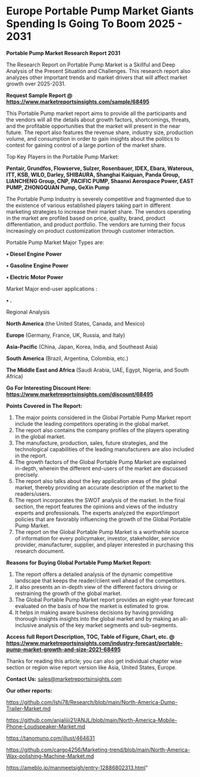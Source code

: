 # Europe Portable Pump Market Giants Spending Is Going To Boom 2025 - 2031

<strong>Portable Pump Market Research Report 2031</strong>

The Research Report on Portable Pump Market is a Skillful and Deep Analysis of the Present Situation and Challenges. This research report also analyzes other important trends and market drivers that will affect market growth over 2025-2031.

<strong>Request Sample Report @ <a href=https://www.marketreportsinsights.com/sample/68495>https://www.marketreportsinsights.com/sample/68495</a></strong>

This Portable Pump market report aims to provide all the participants and the vendors will all the details about growth factors, shortcomings, threats, and the profitable opportunities that the market will present in the near future. The report also features the revenue share, industry size, production volume, and consumption in order to gain insights about the politics to contest for gaining control of a large portion of the market share.

Top Key Players in the Portable Pump Market:

<strong>Pentair, Grundfos, Flowserve, Sulzer, Rosenbauer, IDEX, Ebara, Waterous, ITT, KSB, WILO, Darley, SHIBAURA, Shanghai Kaiquan, Panda Group, LIANCHENG Group, CNP, PACIFIC PUMP, Shaanxi Aerospace Power, EAST PUMP, ZHONGQUAN Pump, GeXin Pump</strong>

The Portable Pump Industry is severely competitive and fragmented due to the existence of various established players taking part in different marketing strategies to increase their market share. The vendors operating in the market are profiled based on price, quality, brand, product differentiation, and product portfolio. The vendors are turning their focus increasingly on product customization through customer interaction.

Portable Pump Market Major Types are:

<strong>• Diesel Engine Power

• Gasoline Engine Power

• Electric Motor Power</strong>

Market Major end-user applications :

<strong>• .</strong>

Regional Analysis

</u><strong><b>North America</b></strong> (the United States, Canada, and Mexico)

<strong><b>Europe </b></strong>(Germany, France, UK, Russia, and Italy)

<strong><b>Asia-Pacific</b></strong> (China, Japan, Korea, India, and Southeast Asia)

<strong><b>South America</b></strong> (Brazil, Argentina, Colombia, etc.)

<strong><b>The Middle East and Africa</b></strong> (Saudi Arabia, UAE, Egypt, Nigeria, and South Africa)

<strong>Go For Interesting Discount Here: <a href=https://www.marketreportsinsights.com/discount/68495>https://www.marketreportsinsights.com/discount/68495</a></strong>

<strong>Points Covered in The Report:</strong>
<ol>
  <li>The major points considered in the Global Portable Pump Market report include the leading competitors operating in the global market.</li>
  <li>The report also contains the company profiles of the players operating in the global market.</li>
  <li>The manufacture, production, sales, future strategies, and the technological capabilities of the leading manufacturers are also included in the report.</li>
  <li>The growth factors of the Global Portable Pump Market are explained in-depth, wherein the different end-users of the market are discussed precisely.</li>
  <li>The report also talks about the key application areas of the global market, thereby providing an accurate description of the market to the readers/users.</li>
  <li>The report incorporates the SWOT analysis of the market. In the final section, the report features the opinions and views of the industry experts and professionals. The experts analyzed the export/import policies that are favorably influencing the growth of the Global Portable Pump Market.</li>
  <li>The report on the Global Portable Pump Market is a worthwhile source of information for every policymaker, investor, stakeholder, service provider, manufacturer, supplier, and player interested in purchasing this research document.</li>
</ol>
<strong>Reasons for Buying Global Portable Pump Market Report:</strong>

<ol>
  <li>The report offers a detailed analysis of the dynamic competitive landscape that keeps the reader/client well ahead of the competitors.</li>
  <li>It also presents an in-depth view of the different factors driving or restraining the growth of the global market.</li>
  <li>The Global Portable Pump Market report provides an eight-year forecast evaluated on the basis of how the market is estimated to grow.</li>
  <li>It helps in making aware business decisions by having providing thorough insights insights into the global market and by making an all-inclusive analysis of the key market segments and sub-segments.</li>
</ol>
<strong>Access full Report Description, TOC, Table of Figure, Chart, etc. @ <a href=https://www.marketreportsinsights.com/industry-forecast/portable-pump-market-growth-and-size-2021-68495>https://www.marketreportsinsights.com/industry-forecast/portable-pump-market-growth-and-size-2021-68495</a></strong>


Thanks for reading this article; you can also get individual chapter wise section or region wise report version like Asia, United States, Europe.

<strong>Contact Us:</strong>
sales@marketreportsinsights.com

<strong>Our other reports:</strong>

<a href=https://github.com/Ishi78/Research/blob/main/North-America-Dump-Trailer-Market.md>https://github.com/Ishi78/Research/blob/main/North-America-Dump-Trailer-Market.md</a>

<a href=https://github.com/anjaliiii21/ANJL/blob/main/North-America-Mobile-Phone-Loudspeaker-Market.md>https://github.com/anjaliiii21/ANJL/blob/main/North-America-Mobile-Phone-Loudspeaker-Market.md</a>

<a href=https://tanomuno.com/illust/464631>https://tanomuno.com/illust/464631</a>

<a href=https://github.com/cargo4256/Marketing-trend/blob/main/North-America-Wax-polishing-Machine-Market.md>https://github.com/cargo4256/Marketing-trend/blob/main/North-America-Wax-polishing-Machine-Market.md</a>

<a href=https://ameblo.jp/manmeetsigh/entry-12886802313.html>https://ameblo.jp/manmeetsigh/entry-12886802313.html</a>"
